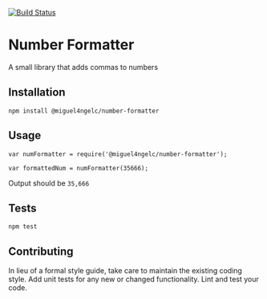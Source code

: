 [![Build Status](https://travis-ci.org/miguel4ngelc/number-formatter.svg?branch=master)](https://travis-ci.org/miguel4ngelc/number-formatter)

Number Formatter
=========

A small library that adds commas to numbers

## Installation

  `npm install @miguel4ngelc/number-formatter`

## Usage

    var numFormatter = require('@miguel4ngelc/number-formatter');

    var formattedNum = numFormatter(35666);
  
  
  Output should be `35,666`


## Tests

  `npm test`

## Contributing

In lieu of a formal style guide, take care to maintain the existing coding style. Add unit tests for any new or changed functionality. Lint and test your code.
